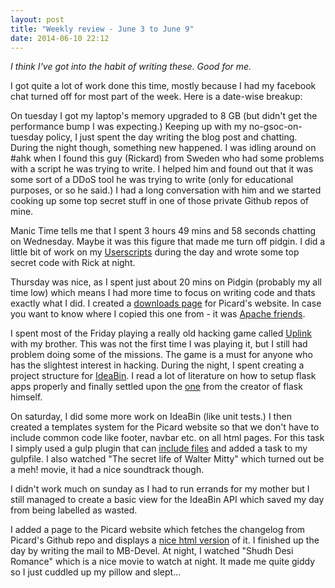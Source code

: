 ```yaml
---
layout: post
title: "Weekly review - June 3 to June 9"
date: 2014-06-10 22:12
---
```


*I think I've got into the habit of writing these. Good for me.*

I got quite a lot of work done this time, mostly because I had my facebook chat turned off for most part of the week. Here is a date-wise breakup:

<!-- more -->

On tuesday I got my laptop's memory upgraded to 8 GB (but didn't get the performance bump I was expecting.) Keeping up with my no-gsoc-on-tuesday policy, I just spent the day writing the blog post and chatting. During the night though, something new happened. I was idling around on #ahk when I found this guy (Rickard) from Sweden who had some problems with a script he was trying to write. I helped him and found out that it was some sort of a DDoS tool he was trying to write (only for educational purposes, or so he said.) I had a long conversation with him and we started cooking up some top secret stuff in one of those private Github repos of mine.

Manic Time tells me that I spent 3 hours 49 mins and 58 seconds chatting on Wednesday. Maybe it was this figure that made me turn off pidgin. I did a little bit of work on my [Userscripts](http://github.com/dufferzafar/Userscripts) during the day and wrote some top secret code with Rick at night.

Thursday was nice, as I spent just about 20 mins on Pidgin (probably my all time low) which means I had more time to focus on writing code and thats exactly what I did. I created a [downloads page](http://musicbrainz.github.io/picard-website/downloads.html) for Picard's website. In case you want to know where I copied this one from - it was [Apache friends](https://www.apachefriends.org/download.html).

I spent most of the Friday playing a really old hacking game called [Uplink](http://www.introversion.co.uk/uplink/hackerelite.html) with my brother. This was not the first time I was playing it, but I still had problem doing some of the missions. The game is a must for anyone who has the slightest interest in hacking. During the night, I spent creating a project structure for [IdeaBin](https://github.com/jdevlabs/Ideabin/). I read a lot of literature on how to setup flask apps properly and finally settled upon the [one](https://github.com/mitsuhiko/flask/wiki/Large-app-how-to) from the creator of flask himself.

On saturday, I did some more work on IdeaBin (like unit tests.) I then created a templates system for the Picard website so that we don't have to include common code like footer, navbar etc. on all html pages. For this task I simply used a gulp plugin that can [include files](https://www.npmjs.org/package/gulp-file-include) and added a task to my gulpfile. I also watched "The secret life of Walter Mitty" which turned out be a meh! movie, it had a nice soundtrack though.

I didn't work much on sunday as I had to run errands for my mother but I still managed to create a basic view for the IdeaBin API which saved my day from being labelled as wasted.

I added a page to the Picard website which fetches the changelog from Picard's Github repo and displays a [nice html version](http://musicbrainz.github.io/picard-website/changelog.html) of it. I finished up the day by writing the mail to MB-Devel. At night, I watched "Shudh Desi Romance" which is a nice movie to watch at night. It made me quite giddy so I just cuddled up my pillow and slept...
